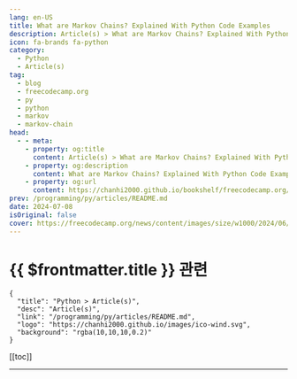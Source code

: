 ```yaml
---
lang: en-US
title: What are Markov Chains? Explained With Python Code Examples
description: Article(s) > What are Markov Chains? Explained With Python Code Examples
icon: fa-brands fa-python
category: 
  - Python
  - Article(s)
tag: 
  - blog
  - freecodecamp.org
  - py
  - python
  - markov
  - markov-chain
head:
  - - meta:
    - property: og:title
      content: Article(s) > What are Markov Chains? Explained With Python Code Examples
    - property: og:description
      content: What are Markov Chains? Explained With Python Code Examples
    - property: og:url
      content: https://chanhi2000.github.io/bookshelf/freecodecamp.org/what-is-a-markov-chain.html
prev: /programming/py/articles/README.md
date: 2024-07-08
isOriginal: false
cover: https://freecodecamp.org/news/content/images/size/w1000/2024/06/Screenshot-2024-06-19-at-23-02-31-ChatGPT.png
---
```


# {{ $frontmatter.title }} 관련

```component VPCard
{
  "title": "Python > Article(s)",
  "desc": "Article(s)",
  "link": "/programming/py/articles/README.md",
  "logo": "https://chanhi2000.github.io/images/ico-wind.svg",
  "background": "rgba(10,10,10,0.2)"
}
```

[[toc]]

---

<SiteInfo
  name="What are Markov Chains? Explained With Python Code Examples"
  desc="There are various mathematical tools that can be used to predict the near future based on a current state. One of the most widely used are Markov chains. Markov chains allow you to predict the uncertainty of future events under certain conditions. For this reason, it is widely used in..."
  url="https://freecodecamp.org/news/what-is-a-markov-chain/"
  logo="https://cdn.freecodecamp.org/universal/favicons/favicon.ico"
  preview="https://freecodecamp.org/news/content/images/size/w1000/2024/06/Screenshot-2024-06-19-at-23-02-31-ChatGPT.png"/>

<!-- TODO: 작성 -->

